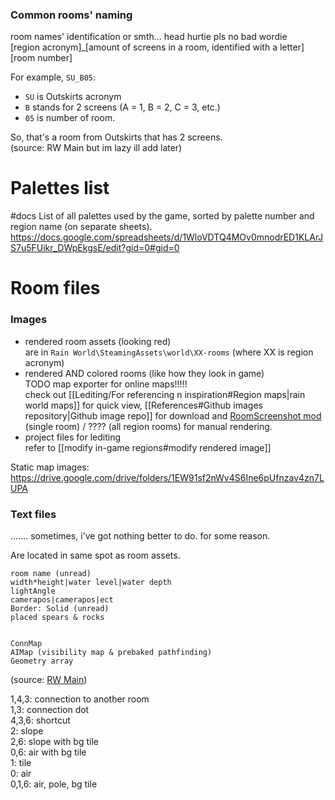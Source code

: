 ### Common rooms' naming  
room names' identification or smth... head hurtie pls no bad wordie  
\[region acronym]\_\[amount of screens in a room, identified with a letter]\[room number]

For example, `SU_B05`:  
- `SU` is Outskirts acronym  
- `B` stands for 2 screens (A = 1, B = 2, C = 3, etc.)  
- `05` is number of room.  

So, that's a room from Outskirts that has 2 screens.  
(source: RW Main but im lazy ill add later)

# Palettes list
#docs
List of all palettes used by the game, sorted by palette number and region name (on separate sheets).
https://docs.google.com/spreadsheets/d/1WloVDTQ4MOv0mnodrED1KLArJS7u5FUikr_DWpEkgsE/edit?gid=0#gid=0

# Room files

### Images  
- rendered room assets (looking red)  
are in `Rain World\SteamingAssets\world\XX-rooms` (where XX is region acronym)   
- rendered AND colored rooms (like how they look in game)  
TODO map exporter for online maps!!!!!  
check out [[Lediting/For referencing n inspiration#Region maps|rain world maps]] for quick view, [[References#Github images repository|Github image repo]] for download and [RoomScreenshot mod](https://steamcommunity.com/sharedfiles/filedetails/?id=3125783486) (single room) /  ???? (all region rooms) for manual rendering.  
- project files for lediting  
refer to [[modify in-game regions#modify rendered image]]

Static map images:  
https://drive.google.com/drive/folders/1EW91sf2nWv4S6Ine6pUfnzav4zn7LUPA

### Text files
....... sometimes, i've got nothing better to do. for some reason.  

Are located in same spot as room assets.

```  
room name (unread)  
width*height|water level|water depth  
lightAngle  
camerapos|camerapos|ect  
Border: Solid (unread)  
placed spears & rocks

  
ConnMap  
AIMap (visibility map & prebaked pathfinding)  
Geometry array  
```  
(source: [RW Main](https://discord.com/channels/291184728944410624/305139167300550666/1079483524354154687))

1,4,3: connection to another room  
1,3: connection dot  
4,3,6: shortcut  
2: slope  
2,6: slope with bg tile  
0,6: air with bg tile  
1: tile  
0: air  
0,1,6: air, pole, bg tile

